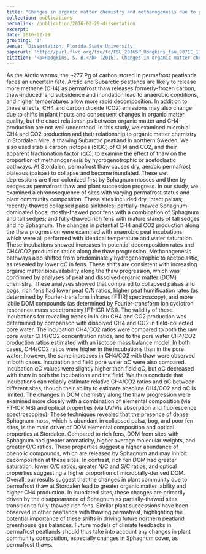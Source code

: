 ```yaml
---
title: "Changes in organic matter chemistry and methanogenesis due to permafrost thaw in a subarctic peatland"
collection: publications
permalink: /publication/2016-02-29-dissertation
excerpt:
date: 2016-02-29
grouping: '1'
venue: 'Dissertation, Florida State University'
paperurl: 'http://purl.flvc.org/fsu/fd/FSU_2016SP_Hodgkins_fsu_0071E_13057'
citation: '<b>Hodgkins, S. B.</b> (2016). Changes in organic matter chemistry and methanogenesis due to permafrost thaw in a subarctic peatland (Dissertation). The Florida State University, Tallahassee, FL.'
---
```


As the Arctic warms, the ~277 Pg of carbon stored in permafrost peatlands faces an uncertain fate. Arctic and Subarctic peatlands are likely to release more methane (CH4) as permafrost thaw releases formerly-frozen carbon, thaw-induced land subsidence and inundation lead to anaerobic conditions, and higher temperatures allow more rapid decomposition. In addition to these effects, CH4 and carbon dioxide (CO2) emissions may also change due to shifts in plant inputs and consequent changes in organic matter quality, but the exact relationships between organic matter and CH4 production are not well understood. In this study, we examined microbial CH4 and CO2 production and their relationship to organic matter chemistry in Stordalen Mire, a thawing Subarctic peatland in northern Sweden. We also used stable carbon isotopes (δ13C) of CH4 and CO2, and their apparent fractionation factor (αC), to examine the effect of thaw on the proportion of methanogenesis by hydrogenotrophic or acetoclastic pathways. At Stordalen, permafrost thaw causes dry, aerobic permafrost plateaus (palsas) to collapse and become inundated. These wet depressions are then colonized first by Sphagnum mosses and then by sedges as permafrost thaw and plant succession progress. In our study, we examined a chronosequence of sites with varying permafrost status and plant community composition. These sites included dry, intact palsas; recently-thawed collapsed palsa sinkholes; partially-thawed Sphagnum-dominated bogs; mostly-thawed poor fens with a combination of Sphagnum and tall sedges; and fully-thawed rich fens with mature stands of tall sedges and no Sphagnum. The changes in potential CH4 and CO2 production along the thaw progression were examined with anaerobic peat incubations, which were all performed with identical temperature and water saturation. These incubations showed increases in potential decomposition rates and CH4/CO2 production ratios along the thaw progression. Methanogenesis pathways also shifted from predominately hydrogenotrophic to acetoclastic, as revealed by lower αC in fens. These shifts are consistent with increasing organic matter bioavailability along the thaw progression, which was confirmed by analyses of peat and dissolved organic matter (DOM) chemistry. These analyses showed that compared to collapsed palsas and bogs, rich fens had lower peat C/N ratios, higher peat humification rates (as determined by Fourier-transform infrared [FTIR] spectroscopy), and more labile DOM compounds (as determined by Fourier-transform ion cyclotron resonance mass spectrometry [FT-ICR MS]). The validity of these incubations for revealing trends in in situ CH4 and CO2 production was determined by comparison with dissolved CH4 and CO2 in field-collected pore water. The incubation CH4/CO2 ratios were compared to both the raw pore water CH4/CO2 concentration ratios, and to the pore water CH4/CO2 production ratios estimated with an isotope mass balance model. In both cases, CH4/CO2 ratios were higher in the incubations than in the pore water; however, the same increases in CH4/CO2 with thaw were observed in both cases. Incubation and field pore water αC were also compared. Incubation αC values were slightly higher than field αC, but αC decreased with thaw in both the incubations and the field. We thus conclude that incubations can reliably estimate relative CH4/CO2 ratios and αC between different sites, though their ability to estimate absolute CH4/CO2 and αC is limited. The changes in DOM chemistry along the thaw progression were examined more closely with a combination of elemental composition (via FT-ICR MS) and optical properties (via UV/Vis absorption and fluorescence spectroscopies). These techniques revealed that the presence of dense Sphagnum moss, which is abundant in collapsed palsa, bog, and poor fen sites, is the main driver of DOM elemental composition and optical properties at Stordalen. Compared to rich fens, DOM from sites with Sphagnum had greater aromaticity, higher average molecular weights, and greater O/C ratios. These properties suggest a higher abundance of phenolic compounds, which are released by Sphagnum and may inhibit decomposition at these sites. In contrast, rich fen DOM had greater saturation, lower O/C ratios, greater N/C and S/C ratios, and optical properties suggesting a higher proportion of microbially-derived DOM. Overall, our results suggest that the changes in plant community due to permafrost thaw at Stordalen lead to greater organic matter lability and higher CH4 production. In inundated sites, these changes are primarily driven by the disappearance of Sphagnum as partially-thawed sites transition to fully-thawed rich fens. Similar plant successions have been observed in other peatlands with thawing permafrost, highlighting the potential importance of these shifts in driving future northern peatland greenhouse gas balances. Future models of climate feedbacks in permafrost peatlands should thus take into account any changes in plant community composition, especially changes in Sphagnum cover, as permafrost thaws.
